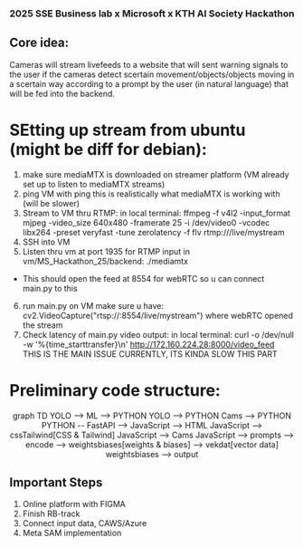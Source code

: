 ### 2025 SSE Business lab x Microsoft x KTH AI Society Hackathon

## Core idea:
Cameras will stream livefeeds to a website that will sent warning signals to the user if the cameras detect scertain movement/objects/objects moving in a scertain way according to a prompt by the user (in natural language) that will be fed into the backend.

# SEtting up stream from ubuntu (might be diff for debian):
1. make sure mediaMTX is downloaded on streamer platform (VM already set up to listen to mediaMTX streams)
2. ping VM with ping <vm-public-ip> this is realistically what mediaMTX is working with (will be slower)
3. Stream to VM thru RTMP:
in local terminal:
ffmpeg -f v4l2 -input_format mjpeg -video_size 640x480 -framerate 25 -i /dev/video0   -vcodec libx264 -preset veryfast -tune zerolatency -f flv rtmp://<vm-public-ip>/live/mystream
4. SSH into VM
5. Listen thru vm at port 1935 for RTMP input
in vm/MS_Hackathon_25/backend:
./mediamtx
- This should open the feed at 8554 for webRTC so u can connect main.py to this
6. run main.py on VM make sure u have: cv2.VideoCapture("rtsp://<vm-public-ip>:8554/live/mystream") where webRTC opened the stream
7. Check latency of main.py video output:
in local terminal: 
curl -o /dev/null -w '%{time_starttransfer}\n' http://172.160.224.28:8000/video_feed
THIS IS THE MAIN ISSUE CURRENTLY, ITS KINDA SLOW THIS PART



# Preliminary code structure:

<div align="center">
  <div class="mermaid">
    graph TD
      YOLO --> ML --> PYTHON
      YOLO --> PYTHON
      Cams --> PYTHON
      PYTHON -- FastAPI --> JavaScript --> HTML
      JavaScript --> cssTailwind[CSS & Tailwind]
      JavaScript --> Cams
      JavaScript --> prompts --> encode --> weightsbiases[weights & biases] --> vekdat[vector data]
      weightsbiases --> output

  </div>
</div>

## Important Steps

1. Online platform with FIGMA
2. Finish RB-track
3. Connect input data, CAWS/Azure
4. Meta SAM implementation

